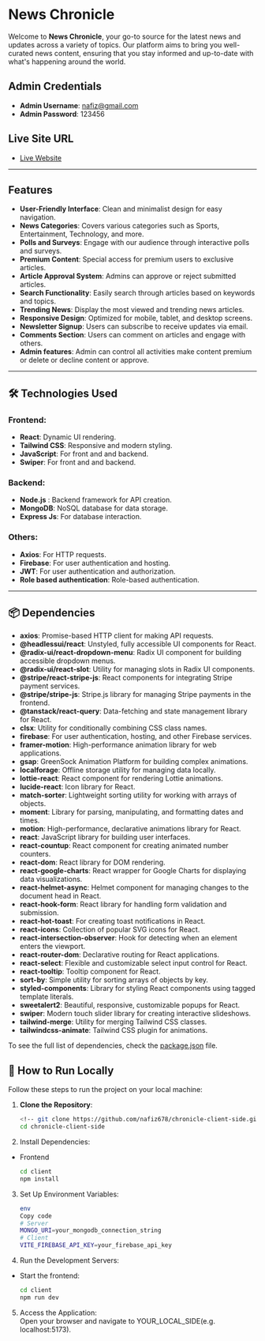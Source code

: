 # News Chronicle

Welcome to **News Chronicle**, your go-to source for the latest news and updates across a variety of topics. Our platform aims to bring you well-curated news content, ensuring that you stay informed and up-to-date with what's happening around the world.

## Admin Credentials

- **Admin Username**: nafiz@gmail.com
- **Admin Password**: 123456

## Live Site URL

- [Live Website](https://news-chronical.web.app/)

---

## Features

- **User-Friendly Interface**: Clean and minimalist design for easy navigation.
- **News Categories**: Covers various categories such as Sports, Entertainment, Technology, and more.
- **Polls and Surveys**: Engage with our audience through interactive polls and surveys.
- **Premium Content**: Special access for premium users to exclusive articles.
- **Article Approval System**: Admins can approve or reject submitted articles.
- **Search Functionality**: Easily search through articles based on keywords and topics.
- **Trending News**: Display the most viewed and trending news articles.
- **Responsive Design**: Optimized for mobile, tablet, and desktop screens.
- **Newsletter Signup**: Users can subscribe to receive updates via email.
-  **Comments Section**: Users can comment on articles and engage with others.
-  **Admin features**: Admin can control all activities make content premium or delete or decline content or approve.

---
## 🛠️ Technologies Used  

### Frontend:  
- **React**: Dynamic UI rendering.  
- **Tailwind CSS**: Responsive and modern styling.  
- **JavaScript**: For front and and backend.  
- **Swiper**: For front and and backend.  

### Backend:  
- **Node.js** : Backend framework for API creation.  
- **MongoDB**: NoSQL database for data storage.  
- **Express Js**: For database interaction.  

### Others:  
- **Axios**: For HTTP requests. 
- **Firebase**: For user authentication and hosting.  
- **JWT**: For user authentication and authorization.  
- **Role based authentication**: Role-based authentication.  

---

## 📦 Dependencies

- **axios**: Promise-based HTTP client for making API requests.
- **@headlessui/react**: Unstyled, fully accessible UI components for React.
- **@radix-ui/react-dropdown-menu**: Radix UI component for building accessible dropdown menus.
- **@radix-ui/react-slot**: Utility for managing slots in Radix UI components.
- **@stripe/react-stripe-js**: React components for integrating Stripe payment services.
- **@stripe/stripe-js**: Stripe.js library for managing Stripe payments in the frontend.
- **@tanstack/react-query**: Data-fetching and state management library for React.
- **clsx**: Utility for conditionally combining CSS class names.
- **firebase**: For user authentication, hosting, and other Firebase services.
- **framer-motion**: High-performance animation library for web applications.
- **gsap**: GreenSock Animation Platform for building complex animations.
- **localforage**: Offline storage utility for managing data locally.
- **lottie-react**: React component for rendering Lottie animations.
- **lucide-react**: Icon library for React.
- **match-sorter**: Lightweight sorting utility for working with arrays of objects.
- **moment**: Library for parsing, manipulating, and formatting dates and times.
- **motion**: High-performance, declarative animations library for React.
- **react**: JavaScript library for building user interfaces.
- **react-countup**: React component for creating animated number counters.
- **react-dom**: React library for DOM rendering.
- **react-google-charts**: React wrapper for Google Charts for displaying data visualizations.
- **react-helmet-async**: Helmet component for managing changes to the document head in React.
- **react-hook-form**: React library for handling form validation and submission.
- **react-hot-toast**: For creating toast notifications in React.
- **react-icons**: Collection of popular SVG icons for React.
- **react-intersection-observer**: Hook for detecting when an element enters the viewport.
- **react-router-dom**: Declarative routing for React applications.
- **react-select**: Flexible and customizable select input control for React.
- **react-tooltip**: Tooltip component for React.
- **sort-by**: Simple utility for sorting arrays of objects by key.
- **styled-components**: Library for styling React components using tagged template literals.
- **sweetalert2**: Beautiful, responsive, customizable popups for React.
- **swiper**: Modern touch slider library for creating interactive slideshows.
- **tailwind-merge**: Utility for merging Tailwind CSS classes.
- **tailwindcss-animate**: Tailwind CSS plugin for animations.
  
To see the full list of dependencies, check the [package.json](./package.json) file.


## 🚀 How to Run Locally  

Follow these steps to run the project on your local machine:  

1. **Clone the Repository**:  
   ```bash  
   <!-- git clone https://github.com/nafiz678/chronicle-client-side.git -->
   cd chronicle-client-side


2. Install Dependencies:
- Frontend
    ```bash
    cd client
    npm install


3. Set Up Environment Variables:
    ```bash
    env
    Copy code
    # Server  
    MONGO_URI=your_mongodb_connection_string
    # Client  
    VITE_FIREBASE_API_KEY=your_firebase_api_key

4. Run the Development Servers:

- Start the frontend:
    ```bash
    cd client
    npm run dev

5. Access the Application: </br>
Open your browser and navigate to YOUR_LOCAL_SIDE(e.g. localhost:5173).